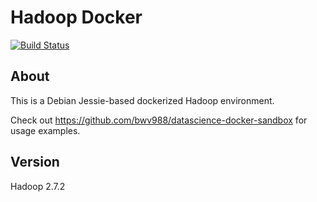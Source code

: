# Hadoop Docker

[![Build Status](https://api.travis-ci.org/bwv988/docker-hadoop.svg?branch=master)](https://api.travis-ci.org/bwv988/docker-hadoop.svg?branch=master)

## About

This is a Debian Jessie-based dockerized Hadoop environment.

Check out <https://github.com/bwv988/datascience-docker-sandbox> for usage examples.

## Version

Hadoop 2.7.2
